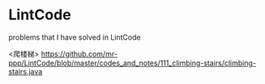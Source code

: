 # LintCode
problems that I have solved in LintCode

<爬楼梯>
https://github.com/mr-ppp/LintCode/blob/master/codes_and_notes/111_climbing-stairs/climbing-stairs.java
